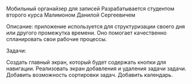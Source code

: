 Мобильный органайзер для записей Разрабатывается студентом второго курса Малимоном Данилой Сергеевичем

Описание: приложение используется для структуризации своего дня или другого промежутка времени. Оно помогает качественно спланировать свои рабочие процессы.

Задачи:

Создать главный экран, который будет содержать кнопки для навигации.
Реализовать экран добавления и удаления задачи задачи.
Добавить возможность сортировки задач.
Добавить календарь.
